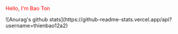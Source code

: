 <body>
  <p style="color:red";>Hello, I'm Bao Ton</p>
</body>
![Anurag's github stats](https://github-readme-stats.vercel.app/api?username=thienbao12a2)



